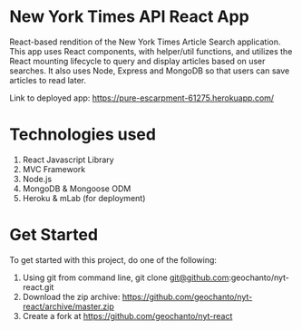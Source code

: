 # New York Times API React App
React-based rendition of the New York Times Article Search application. This app uses React components, with helper/util functions, and utilizes the React mounting lifecycle to query and display articles based on user searches. It also uses Node, Express and MongoDB so that users can save articles to read later.

Link to deployed app: <a target="_blank" href="https://pure-escarpment-61275.herokuapp.com/">https://pure-escarpment-61275.herokuapp.com/</a>

# Technologies used
1. React Javascript Library
2. MVC Framework
3. Node.js
4. MongoDB & Mongoose ODM
5. Heroku & mLab (for deployment)

# Get Started
To get started with this project, do one of the following:
1. Using git from command line, git clone git@github.com:geochanto/nyt-react.git
2. Download the zip archive: https://github.com/geochanto/nyt-react/archive/master.zip
3. Create a fork at https://github.com/geochanto/nyt-react